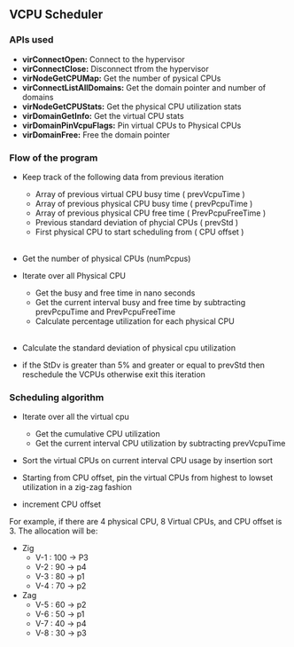 ## VCPU Scheduler

### APIs used
* **virConnectOpen:** Connect to the hypervisor
* **virConnectClose:** Disconnect tfrom the hypervisor
* **virNodeGetCPUMap:** Get the number of pysical CPUs
* **virConnectListAllDomains:** Get the domain pointer and number of domains 
* **virNodeGetCPUStats:** Get the physical CPU utilization stats 
* **virDomainGetInfo:** Get the virtual CPU stats
* **virDomainPinVcpuFlags:** Pin virtual CPUs to Physical CPUs
* **virDomainFree:** Free the domain pointer

### Flow of the program

* Keep track of the following data from previous iteration <br>
  * Array of previous virtual CPU busy time ( prevVcpuTime )<br>
  * Array of previous physical CPU busy time ( prevPcpuTime )<br>
  * Array of previous physical CPU free time ( PrevPcpuFreeTime )<br>
  * Previous standard deviation of phycial CPUs ( prevStd )<br>
  * First physical CPU to start scheduling from ( CPU offset ) <br><br>

* Get the number of physical CPUs (numPcpus) <br>
* Iterate over all Physical CPU<br>
  * Get the busy and free time in nano seconds <br>
  * Get the current interval busy and free time by subtracting prevPcpuTime and PrevPcpuFreeTime <br>
  * Calculate percentage utilization for each physical CPU <br><br>

* Calculate the standard deviation of physical cpu utilization
* if the StDv is greater than 5% and greater or equal to prevStd then reschedule the VCPUs otherwise exit this iteration 

### Scheduling algorithm

* Iterate over all the virtual cpu 
  * Get the cumulative CPU utilization <br>
  * Get the current interval CPU utilization by subtracting prevVcpuTime <br>

* Sort the virtual CPUs on current interval CPU usage by insertion sort
* Starting from CPU offset, pin the virtual CPUs from highest to lowset utilization in a zig-zag fashion 
* increment CPU offset

For example, if there are 4 physical CPU, 8 Virtual CPUs, and CPU offset is 3. The allocation will be: <br>
* Zig
  * V-1 : 100 -> P3
  * V-2 : 90  -> p4
  * V-3 : 80  -> p1
  * V-4 : 70  -> p2
* Zag
  * V-5 : 60  -> p2
  * V-6 : 50  -> p1
  * V-7 : 40  -> p4
  * V-8 : 30  -> p3
